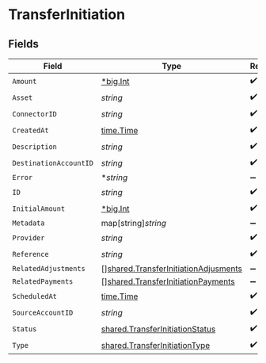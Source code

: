 # TransferInitiation


## Fields

| Field                                                                                               | Type                                                                                                | Required                                                                                            | Description                                                                                         | Example                                                                                             |
| --------------------------------------------------------------------------------------------------- | --------------------------------------------------------------------------------------------------- | --------------------------------------------------------------------------------------------------- | --------------------------------------------------------------------------------------------------- | --------------------------------------------------------------------------------------------------- |
| `Amount`                                                                                            | [*big.Int](https://pkg.go.dev/math/big#Int)                                                         | :heavy_check_mark:                                                                                  | N/A                                                                                                 |                                                                                                     |
| `Asset`                                                                                             | *string*                                                                                            | :heavy_check_mark:                                                                                  | N/A                                                                                                 | USD                                                                                                 |
| `ConnectorID`                                                                                       | *string*                                                                                            | :heavy_check_mark:                                                                                  | N/A                                                                                                 |                                                                                                     |
| `CreatedAt`                                                                                         | [time.Time](https://pkg.go.dev/time#Time)                                                           | :heavy_check_mark:                                                                                  | N/A                                                                                                 |                                                                                                     |
| `Description`                                                                                       | *string*                                                                                            | :heavy_check_mark:                                                                                  | N/A                                                                                                 |                                                                                                     |
| `DestinationAccountID`                                                                              | *string*                                                                                            | :heavy_check_mark:                                                                                  | N/A                                                                                                 |                                                                                                     |
| `Error`                                                                                             | **string*                                                                                           | :heavy_minus_sign:                                                                                  | N/A                                                                                                 |                                                                                                     |
| `ID`                                                                                                | *string*                                                                                            | :heavy_check_mark:                                                                                  | N/A                                                                                                 | XXX                                                                                                 |
| `InitialAmount`                                                                                     | [*big.Int](https://pkg.go.dev/math/big#Int)                                                         | :heavy_check_mark:                                                                                  | N/A                                                                                                 |                                                                                                     |
| `Metadata`                                                                                          | map[string]*string*                                                                                 | :heavy_minus_sign:                                                                                  | N/A                                                                                                 |                                                                                                     |
| `Provider`                                                                                          | *string*                                                                                            | :heavy_check_mark:                                                                                  | N/A                                                                                                 |                                                                                                     |
| `Reference`                                                                                         | *string*                                                                                            | :heavy_check_mark:                                                                                  | N/A                                                                                                 |                                                                                                     |
| `RelatedAdjustments`                                                                                | [][shared.TransferInitiationAdjusments](../../../pkg/models/shared/transferinitiationadjusments.md) | :heavy_minus_sign:                                                                                  | N/A                                                                                                 |                                                                                                     |
| `RelatedPayments`                                                                                   | [][shared.TransferInitiationPayments](../../../pkg/models/shared/transferinitiationpayments.md)     | :heavy_minus_sign:                                                                                  | N/A                                                                                                 |                                                                                                     |
| `ScheduledAt`                                                                                       | [time.Time](https://pkg.go.dev/time#Time)                                                           | :heavy_check_mark:                                                                                  | N/A                                                                                                 |                                                                                                     |
| `SourceAccountID`                                                                                   | *string*                                                                                            | :heavy_check_mark:                                                                                  | N/A                                                                                                 |                                                                                                     |
| `Status`                                                                                            | [shared.TransferInitiationStatus](../../../pkg/models/shared/transferinitiationstatus.md)           | :heavy_check_mark:                                                                                  | N/A                                                                                                 |                                                                                                     |
| `Type`                                                                                              | [shared.TransferInitiationType](../../../pkg/models/shared/transferinitiationtype.md)               | :heavy_check_mark:                                                                                  | N/A                                                                                                 |                                                                                                     |